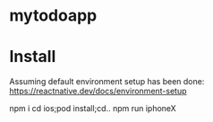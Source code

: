 # mytodoapp

# Install
Assuming default environment setup has been done:
https://reactnative.dev/docs/environment-setup

npm i
cd ios;pod install;cd..
npm run iphoneX
